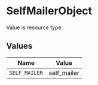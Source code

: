 # SelfMailerObject

Value is resource type.


## Values

| Name          | Value         |
| ------------- | ------------- |
| `SELF_MAILER` | self_mailer   |